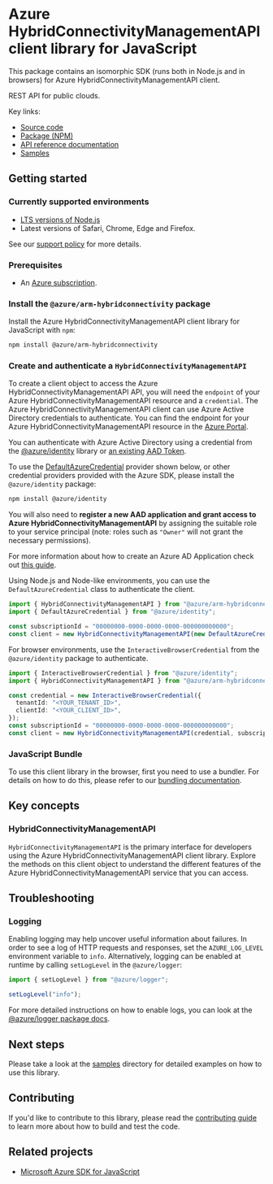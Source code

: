 # Azure HybridConnectivityManagementAPI client library for JavaScript

This package contains an isomorphic SDK (runs both in Node.js and in browsers) for Azure HybridConnectivityManagementAPI client.

REST API for public clouds.

Key links:

- [Source code](https://github.com/Azure/azure-sdk-for-js/tree/main/sdk/hybridconnectivity/arm-hybridconnectivity)
- [Package (NPM)](https://www.npmjs.com/package/@azure/arm-hybridconnectivity)
- [API reference documentation](https://learn.microsoft.com/javascript/api/@azure/arm-hybridconnectivity?view=azure-node-preview)
- [Samples](https://github.com/Azure/azure-sdk-for-js/tree/main/sdk/hybridconnectivity/arm-hybridconnectivity/samples)

## Getting started

### Currently supported environments

- [LTS versions of Node.js](https://github.com/nodejs/release#release-schedule)
- Latest versions of Safari, Chrome, Edge and Firefox.

See our [support policy](https://github.com/Azure/azure-sdk-for-js/blob/main/SUPPORT.md) for more details.

### Prerequisites

- An [Azure subscription][azure_sub].

### Install the `@azure/arm-hybridconnectivity` package

Install the Azure HybridConnectivityManagementAPI client library for JavaScript with `npm`:

```bash
npm install @azure/arm-hybridconnectivity
```

### Create and authenticate a `HybridConnectivityManagementAPI`

To create a client object to access the Azure HybridConnectivityManagementAPI API, you will need the `endpoint` of your Azure HybridConnectivityManagementAPI resource and a `credential`. The Azure HybridConnectivityManagementAPI client can use Azure Active Directory credentials to authenticate.
You can find the endpoint for your Azure HybridConnectivityManagementAPI resource in the [Azure Portal][azure_portal].

You can authenticate with Azure Active Directory using a credential from the [@azure/identity][azure_identity] library or [an existing AAD Token](https://github.com/Azure/azure-sdk-for-js/blob/master/sdk/identity/identity/samples/AzureIdentityExamples.md#authenticating-with-a-pre-fetched-access-token).

To use the [DefaultAzureCredential][defaultazurecredential] provider shown below, or other credential providers provided with the Azure SDK, please install the `@azure/identity` package:

```bash
npm install @azure/identity
```

You will also need to **register a new AAD application and grant access to Azure HybridConnectivityManagementAPI** by assigning the suitable role to your service principal (note: roles such as `"Owner"` will not grant the necessary permissions).

For more information about how to create an Azure AD Application check out [this guide](https://learn.microsoft.com/azure/active-directory/develop/howto-create-service-principal-portal).

Using Node.js and Node-like environments, you can use the `DefaultAzureCredential` class to authenticate the client.

```ts snippet:ReadmeSampleCreateClient_Node
import { HybridConnectivityManagementAPI } from "@azure/arm-hybridconnectivity";
import { DefaultAzureCredential } from "@azure/identity";

const subscriptionId = "00000000-0000-0000-0000-000000000000";
const client = new HybridConnectivityManagementAPI(new DefaultAzureCredential(), subscriptionId);
```

For browser environments, use the `InteractiveBrowserCredential` from the `@azure/identity` package to authenticate.

```ts snippet:ReadmeSampleCreateClient_Browser
import { InteractiveBrowserCredential } from "@azure/identity";
import { HybridConnectivityManagementAPI } from "@azure/arm-hybridconnectivity";

const credential = new InteractiveBrowserCredential({
  tenantId: "<YOUR_TENANT_ID>",
  clientId: "<YOUR_CLIENT_ID>",
});
const subscriptionId = "00000000-0000-0000-0000-000000000000";
const client = new HybridConnectivityManagementAPI(credential, subscriptionId);
```


### JavaScript Bundle
To use this client library in the browser, first you need to use a bundler. For details on how to do this, please refer to our [bundling documentation](https://aka.ms/AzureSDKBundling).

## Key concepts

### HybridConnectivityManagementAPI

`HybridConnectivityManagementAPI` is the primary interface for developers using the Azure HybridConnectivityManagementAPI client library. Explore the methods on this client object to understand the different features of the Azure HybridConnectivityManagementAPI service that you can access.

## Troubleshooting

### Logging

Enabling logging may help uncover useful information about failures. In order to see a log of HTTP requests and responses, set the `AZURE_LOG_LEVEL` environment variable to `info`. Alternatively, logging can be enabled at runtime by calling `setLogLevel` in the `@azure/logger`:

```ts snippet:SetLogLevel
import { setLogLevel } from "@azure/logger";

setLogLevel("info");
```

For more detailed instructions on how to enable logs, you can look at the [@azure/logger package docs](https://github.com/Azure/azure-sdk-for-js/tree/main/sdk/core/logger).

## Next steps

Please take a look at the [samples](https://github.com/Azure/azure-sdk-for-js/tree/main/sdk/hybridconnectivity/arm-hybridconnectivity/samples) directory for detailed examples on how to use this library.

## Contributing

If you'd like to contribute to this library, please read the [contributing guide](https://github.com/Azure/azure-sdk-for-js/blob/main/CONTRIBUTING.md) to learn more about how to build and test the code.

## Related projects

- [Microsoft Azure SDK for JavaScript](https://github.com/Azure/azure-sdk-for-js)

[azure_sub]: https://azure.microsoft.com/free/
[azure_portal]: https://portal.azure.com
[azure_identity]: https://github.com/Azure/azure-sdk-for-js/tree/main/sdk/identity/identity
[defaultazurecredential]: https://github.com/Azure/azure-sdk-for-js/tree/main/sdk/identity/identity#defaultazurecredential
